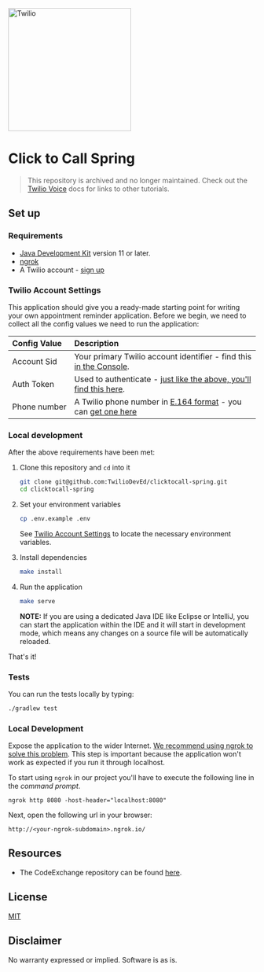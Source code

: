 <a  href="https://www.twilio.com">
<img  src="https://static0.twilio.com/marketing/bundles/marketing/img/logos/wordmark-red.svg"  alt="Twilio"  width="250"  />
</a>

# Click to Call Spring

> This repository is archived and no longer maintained. Check out the [Twilio Voice](https://www.twilio.com/docs/voice/) docs for links to other tutorials. 

## Set up

### Requirements

- [Java Development Kit](https://adoptopenjdk.net/) version 11 or later.
- [ngrok](https://ngrok.com)
- A Twilio account - [sign up](https://www.twilio.com/try-twilio)

### Twilio Account Settings

This application should give you a ready-made starting point for writing your
own appointment reminder application. Before we begin, we need to collect
all the config values we need to run the application:

| Config&nbsp;Value | Description                                                                                                                                                  |
| :---------------- | :----------------------------------------------------------------------------------------------------------------------------------------------------------- |
| Account&nbsp;Sid  | Your primary Twilio account identifier - find this [in the Console](https://www.twilio.com/console).                                                         |
| Auth&nbsp;Token   | Used to authenticate - [just like the above, you'll find this here](https://www.twilio.com/console).                                                         |
| Phone&nbsp;number | A Twilio phone number in [E.164 format](https://en.wikipedia.org/wiki/E.164) - you can [get one here](https://www.twilio.com/console/phone-numbers/incoming) |

### Local development

After the above requirements have been met:

1. Clone this repository and `cd` into it

    ```bash
    git clone git@github.com:TwilioDevEd/clicktocall-spring.git
    cd clicktocall-spring
    ```

2. Set your environment variables

    ```bash
    cp .env.example .env
    ```
    See [Twilio Account Settings](#twilio-account-settings) to locate the necessary environment variables.

3. Install dependencies

    ```bash
    make install
    ```

4. Run the application

    ```bash
    make serve
    ```
    **NOTE:** If you are using a dedicated Java IDE like Eclipse or IntelliJ, you can start the application within the IDE and it will start in development mode, which means any changes on a source file will be automatically reloaded.

That's it!

### Tests

You can run the tests locally by typing:

```bash
./gradlew test
```

### Local Development

Expose the application to the wider Internet. [We recommend using ngrok to solve this problem](https://www.twilio.com/blog/2015/09/6-awesome-reasons-to-use-ngrok-when-testing-webhooks.html). This step is important because the application won't work as expected if you run it through localhost.

To start using `ngrok` in our project you'll have to execute the following line in the _command prompt_.

```
ngrok http 8080 -host-header="localhost:8080"
```

Next, open the following url in your browser:
```
http://<your-ngrok-subdomain>.ngrok.io/
```

## Resources

- The CodeExchange repository can be found [here](https://github.com/twilio-labs/code-exchange/).

## License

[MIT](http://www.opensource.org/licenses/mit-license.html)

## Disclaimer

No warranty expressed or implied. Software is as is.

[twilio]: https://www.twilio.com
